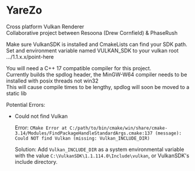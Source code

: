 # YareZo  
Cross platform Vulkan Renderer  
Collaborative project between Resoona (Drew Cornfield) & PhaseRush  

Make sure VulkanSDK is installed and CmakeLists can find your SDK path.  
Set and environment variable named VULKAN_SDK to your vulkan root .../1.1.x.x/point-here

You will need a C++ 17 compatible compiler for this project.  
Currently builds the spdlog header, the MinGW-W64 compiler needs to be installed with posix threads not win32  
This will cause compile times to be lengthy, spdlog will soon be moved to a static lib  

Potential Errors:

- Could not find Vulkan

    Error: `CMake Error at C:/path/to/bin/cmake/win/share/cmake-3.14/Modules/FindPackageHandleStandardArgs.cmake:137 (message):
    Could NOT find Vulkan (missing: Vulkan_INCLUDE_DIR)`
  
    Solution: Add `Vulkan_INCLUDE_DIR` as a system environmental variable with the value `C:\VulkanSDK\1.1.114.0\Include\vulkan`,
    or VulkanSDK's include directory.
  
